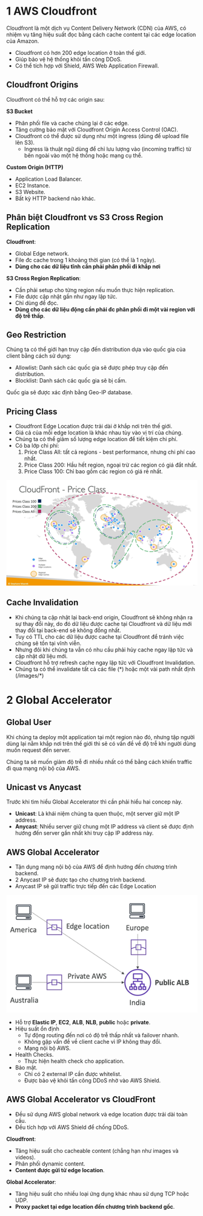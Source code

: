 # 1 AWS Cloudfront
Cloudfront là một dịch vụ Content Delivery Network (CDN) của AWS, có nhiệm vụ tăng hiệu suất đọc bằng cách cache content tại các edge location của Amazon.
- Cloudfront có hơn 200 edge location ở toàn thế giới.
- Giúp bảo vệ hệ thống khỏi tấn công DDoS.
- Có thể tích hợp với Shield, AWS Web Application Firewall.

## Cloudfront Origins
Cloudfront có thể hỗ trợ các origin sau:

**S3 Bucket**
- Phân phối file và cache chúng lại ở các edge.
- Tăng cường bảo mật với Cloudfront Origin Access Control (OAC).
- Cloudfront có thể được sử dụng như một ingress (dùng để upload file lên S3).
  - Ingress là thuật ngữ dùng để chỉ lưu lượng vào (incoming traffic) từ bên ngoài vào một hệ thống hoặc mạng cụ thể.

**Custom Origin (HTTP)**
- Application Load Balancer.
- EC2 Instance.
- S3 Website.
- Bất kỳ HTTP backend nào khác.

## Phân biệt Cloudfront vs S3 Cross Region Replication

**Cloudfront**:
- Global Edge network.
- File đc cache trong 1 khoảng thời gian (có thể là 1 ngày).
- **Dùng cho các dữ liệu tĩnh cần phải phân phối đi khắp nơi**

**S3 Cross Region Replication**:
- Cần phải setup cho từng region nếu muốn thực hiện replication.
- File được cập nhật gần như ngay lập tức.
- Chỉ dùng để đọc.
- **Dùng cho các dữ liệu động cần phải đc phân phối đi một vài region với độ trễ thấp**.

## Geo Restriction
Chúng ta có thể giới hạn truy cập đến distribution dựa vào quốc gia của client bằng cách sử dụng:

- Allowlist: Danh sách các quốc gia sẽ được phép truy cập đến distribution.
- Blocklist: Danh sách các quốc gia sẽ bị cấm.

Quốc gia sẽ được xác định bằng Geo-IP database.

## Pricing Class
- Cloudfront Edge Location được trải dài ở khắp nơi trên thế giới.
- Giá cả của mỗi edge location là khác nhau tùy vào vị trí của chúng.
- Chúng ta có thể giảm số lượng edge location để tiết kiệm chi phí.
- Có ba lớp chi phí:
  1. Price Class All: tất cả regions - best performance, nhưng chi phí cao nhất.
  2. Price Class 200: Hầu hết region, ngoại trừ các region có giá đắt nhất.
  3. Price Class 100: Chỉ bao gồm các region có giá rẻ nhất.

![alt text](image.png)

## Cache Invalidation
- Khi chúng ta cập nhật lại back-end origin, Cloudfront sẽ không nhận ra sự thay đổi này, do đó dữ liệu được cache tại Cloudfront và dữ liệu mới thay đổi tại back-end sẽ không đồng nhất.
- Tuy có TTL cho các dữ liệu được cache tại Cloudfront để tránh việc chúng sẽ tồn tại vĩnh viễn. 
- Nhưng đôi khi chúng ta vẫn có nhu cầu phải hủy cache ngay lập tức và cập nhật dữ liệu mới.
- Cloudfront hỗ trợ refresh cache ngay lập tức với Cloudfront Invalidation.
- Chúng ta có thể invalidate tất cả các file (\*) hoặc một vài path nhất định (/images/*)


# 2 Global Accelerator
## Global User
Khi chúng ta deploy một application tại một region nào đó, nhưng tập người dùng lại nằm khắp nơi trên thế giới thì sẽ có vấn đề về độ trễ khi người dùng muốn request đến server.

Chúng ta sẽ muốn giảm độ trễ đi nhiều nhất có thể bằng cách khiến traffic đi qua mạng nội bộ của AWS.

## Unicast vs Anycast
Trước khi tìm hiểu Global Accelerator thì cần phải hiểu hai concep này.

- **Unicast**: Là khái niệm chúng ta quen thuộc, một server giữ một IP address.
- **Anycast**: Nhiều server giữ chung một IP address và client sẽ được định hướng đến server gần nhất khi truy cập IP address này.

## AWS Global Accelerator
- Tận dụng mạng nội bộ của AWS để định hướng đến chương trình backend.
- 2 Anycast IP sẽ được tạo cho chương trình backend.
- Anycast IP sẽ gửi traffic trực tiếp đến các Edge Location

![alt text](image-1.png)
- Hỗ trợ **Elastic IP**, **EC2**, **ALB**, **NLB**, **public** hoặc **private**.
- Hiệu suất ổn định
  - Tự động routing đến nơi có độ trễ thấp nhất và failover nhanh.
  - Không gặp vấn đề về client cache vì IP không thay đổi.
  - Mạng nội bộ AWS.
- Health Checks.
  - Thực hiện health check cho application.
- Bảo mật.
  - Chỉ có 2 external IP cần được whitelist.
  - Được bảo vệ khỏi tấn công DDoS nhờ vào AWS Shield.

## AWS Global Accelerator vs CloudFront
- Đều sử dụng  AWS global network và edge location được trải dài toàn cầu.
- Đều tích hợp với AWS Shield để chống DDoS.

**Cloudfront**:
- Tăng hiệu suất cho cacheable content (chẳng hạn như images và videos).
- Phân phối dynamic content.
- **Content được gửi từ edge location**.

**Global Accelerator**:
- Tăng hiệu suất cho nhiều loại ứng dụng khác nhau sử dụng TCP hoặc UDP.
- **Proxy packet tại edge location đến chương trình backend gốc**.